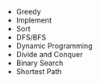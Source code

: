 
-  Greedy
-  Implement
-  Sort
-  DFS/BFS
-  Dynamic Programming
-  Divide and Conquer
-  Binary Search
-  Shortest Path